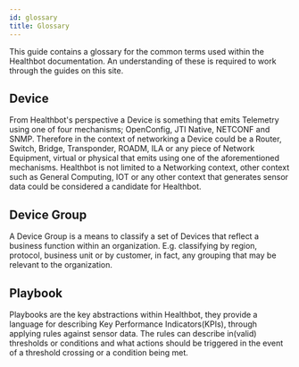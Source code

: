 ```yaml
---
id: glossary
title: Glossary
---
```


This guide contains a glossary for the common terms used within the Healthbot documentation. An understanding of these is required to work through the guides on this site.

## Device

From Healthbot's perspective a Device is something that emits Telemetry using one of four mechanisms; OpenConfig, JTI Native, NETCONF and SNMP. Therefore in the context of networking a Device could be a Router, Switch, Bridge, Transponder, ROADM, ILA or any piece of Network Equipment, virtual or physical that emits using one of the aforementioned mechanisms. Healthbot is not limited to a Networking context, other context such as General Computing, IOT or any other context that generates sensor data could be considered a candidate for Healthbot.

## Device Group

A Device Group is a means to classify a set of Devices that reflect a business function within an organization. E.g. classifying by region, protocol, business unit or by customer, in fact, any grouping that may be relevant to the organization.

## Playbook

Playbooks are the key abstractions within Healthbot, they provide a language for describing Key Performance Indicators(KPIs), through applying rules against sensor data. The rules can describe in(valid) thresholds or conditions and what actions should be triggered in the event of a threshold crossing or a condition being met.
